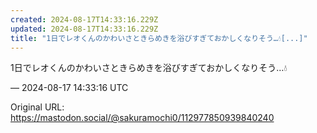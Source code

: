 ```yaml
---
created: 2024-08-17T14:33:16.229Z
updated: 2024-08-17T14:33:16.229Z
title: "1日でレオくんのかわいさときらめきを浴びすぎておかしくなりそう…💧[...]"
---
```


<p>1日でレオくんのかわいさときらめきを浴びすぎておかしくなりそう…💧</p>

&mdash; 2024-08-17 14:33:16 UTC

Original URL: https://mastodon.social/@sakuramochi0/112977850939840240
